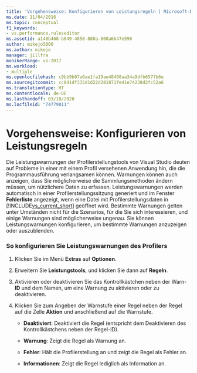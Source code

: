```yaml
---
title: 'Vorgehensweise: Konfigurieren von Leistungsregeln | Microsoft-Dokumentation'
ms.date: 11/04/2016
ms.topic: conceptual
f1_keywords:
- vs.performance.ruleseditor
ms.assetid: a148b468-b849-4858-880a-808a6b47e596
author: mikejo5000
ms.author: mikejo
manager: jillfra
monikerRange: vs-2017
ms.workload:
- multiple
ms.openlocfilehash: c9bb9b07a0ae1fa19ae48408aa34a9dfb6577b6e
ms.sourcegitcommit: cc841df335d1d22d281871fe41e74238d2fc52a6
ms.translationtype: HT
ms.contentlocale: de-DE
ms.lasthandoff: 03/18/2020
ms.locfileid: "74779011"
---
```

# <a name="how-to-configure-performance-rules"></a>Vorgehensweise: Konfigurieren von Leistungsregeln
Die Leistungswarnungen der Profilerstellungstools von Visual Studio deuten auf Probleme in einer mit einem Profil versehenen Anwendung hin, die die Programmausführung verlangsamen können. Warnungen können auch anzeigen, dass Sie möglicherweise die Sammlungsmethoden ändern müssen, um nützlichere Daten zu erfassen. Leistungswarnungen werden automatisch in einer Profilerstellungssitzung generiert und im Fenster **Fehlerliste** angezeigt, wenn eine Datei mit Profilerstellungsdaten in [!INCLUDE[vs_current_short](../code-quality/includes/vs_current_short_md.md)] geöffnet wird. Bestimmte Warnungen gelten unter Umständen nicht für die Szenarios, für die Sie sich interessieren, und einige Warnungen sind möglicherweise ungenau. Sie können Leistungswarnungen konfigurieren, um bestimmte Warnungen anzuzeigen oder auszublenden.

### <a name="to-configure-profiler-performance-warnings"></a>So konfigurieren Sie Leistungswarnungen des Profilers

1. Klicken Sie im Menü **Extras** auf **Optionen**.

2. Erweitern Sie **Leistungstools**, und klicken Sie dann auf **Regeln**.

3. Aktivieren oder deaktivieren Sie das Kontrollkästchen neben der Warn-**ID** und dem Namen, um eine Warnung zu aktivieren oder zu deaktivieren.

4. Klicken Sie zum Angeben der Warnstufe einer Regel neben der Regel auf die Zelle **Aktion** und anschließend auf die Warnstufe.

    - **Deaktiviert**: Deaktiviert die Regel (entspricht dem Deaktivieren des Kontrollkästchens neben der Regel-ID).

    - **Warnung**: Zeigt die Regel als Warnung an.

    - **Fehler**: Hält die Profilerstellung an und zeigt die Regel als Fehler an.

    - **Informationen**: Zeigt die Regel lediglich als Information an.
